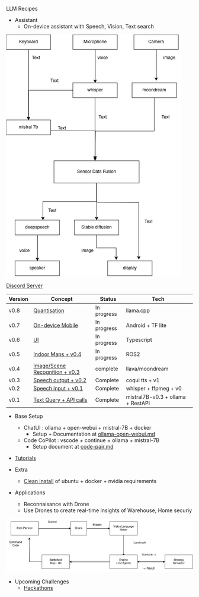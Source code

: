 LLM Recipes

- Assistant
    - On-device assistant with Speech, Vision, Text search
 

!["Multi-modal On-device"](docs/images/on-device.drawio.png "Multi-modal On-device") 


[Discord Server](https://discord.gg/h8ygUwvw)


| Version |Concept | Status | Tech |
|---|---|---|---|
|v0.8| [Quantisation](tutorial/llama.cpp/) | In progress | llama.cpp  | 
|v0.7| [On-device Mobile](tutorial/android/) | In progress | Android + TF lite  | 
|v0.6| [UI](UI) | In progress | Typescript | 
|v0.5| [Indoor Maps + v0.4](python/reconaissance/reconaissance.py) | In progress | ROS2  | 
|v0.4| [Image/Scene Recognition + v0.3](python/assistant/vision_query.py) | complete | llava/moondream | 
|v0.3| [Speech output + v0.2](python/assistant/speech-to-speech-inference.py) | Complete | coqui tts + v1 | 
|v0.2| [Speech input + v0.1](python/assistant/voice_api_interface.py) | Complete | whisper + ffpmeg + v0 |
|v0.1| [Text Query + API calls](python/assistant/api_interface.py)| Complete | mistral7B-v0.3 + ollama + RestAPI| 

- Base Setup
    - ChatUI  : ollama + open-webui + mistral-7B + docker
        - Setup + Documentation at [ollama-open-webui.md](docs/ollama-open-webui.md)
    - Code CoPilot : vscode + continue + ollama + mistral-7B
        - Setup document at [code-pair.md](docs/code-pair.md)

- [Tutorials](docs/tutorials.md)

- Extra 
    - [Clean install](docs/clean-ubuntu-setup.md) of ubuntu + docker + nvidia requirements

- Applications 
    - Reconnaisance with Drone
    - Use Drones to create real-time insights of Warehouse, Home securiy


!["Reconassiance"](python/reconaissance/reconaissance.drawio.png "Reconaissance")

- Upcoming Challenges
    - [Hackathons](docs/hackathons.md)